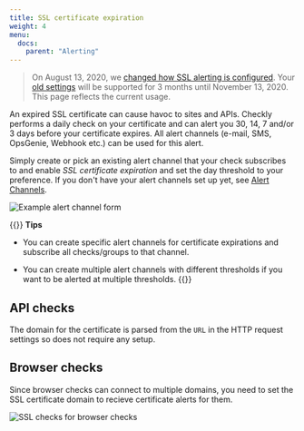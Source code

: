 ```yaml
---
title: SSL certificate expiration
weight: 4
menu:
  docs:
    parent: "Alerting"
---
```


> On August 13, 2020, we [changed how SSL alerting is configured](/docs/alerting/). Your [old settings](https://app.checklyhq.com/alert-settings?showSslAlertingV1Notice=true) will be supported for 3 months until November 13, 2020. This page reflects the current usage.

An expired SSL certificate can cause havoc to sites and APIs. Checkly performs a daily check on your certificate and can alert you 30, 14, 7 and/or 3 days before your certificate expires. All alert channels (e-mail, SMS, OpsGenie, Webhook etc.) can be used for this alert.

Simply create or pick an existing alert channel that your check subscribes to and enable *SSL certificate expiration* and set the day threshold to your preference. If you don't have your alert channels set up yet, see [Alert Channels](/docs/alerting/alert-channels/).

![Example alert channel form](/docs/images/alerting/ssl_check_example.png)

{{<info >}}
**Tips**

- You can create specific alert channels for certificate expirations and subscribe all checks/groups to that channel. 

- You can create multiple alert channels with different thresholds if you want to be alerted at multiple thresholds.
{{</info>}}

## API checks 
The domain for the certificate is parsed from the `URL` in the HTTP request settings so does not require any setup.

## Browser checks 
Since browser checks can connect to multiple domains, you need to set the SSL certificate domain to recieve certificate alerts for them.

![SSL checks for browser checks](/docs/images/alerting/browser_ssl_check.png)
